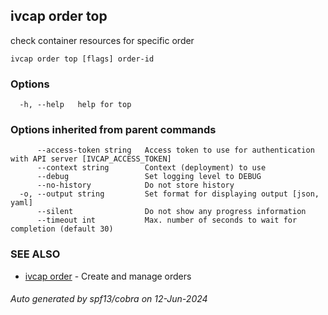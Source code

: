 ## ivcap order top

check container resources for specific order

```
ivcap order top [flags] order-id
```

### Options

```
  -h, --help   help for top
```

### Options inherited from parent commands

```
      --access-token string   Access token to use for authentication with API server [IVCAP_ACCESS_TOKEN]
      --context string        Context (deployment) to use
      --debug                 Set logging level to DEBUG
      --no-history            Do not store history
  -o, --output string         Set format for displaying output [json, yaml]
      --silent                Do not show any progress information
      --timeout int           Max. number of seconds to wait for completion (default 30)
```

### SEE ALSO

* [ivcap order](ivcap_order.md)	 - Create and manage orders 

###### Auto generated by spf13/cobra on 12-Jun-2024
